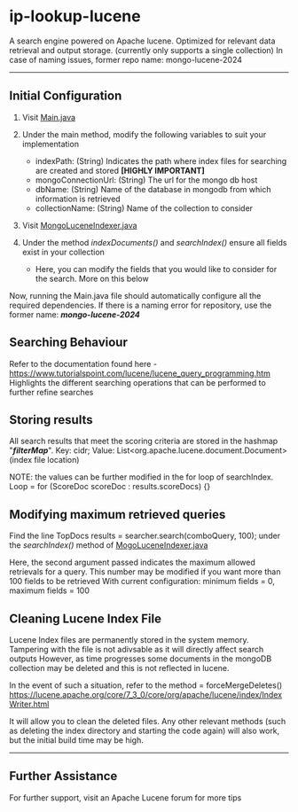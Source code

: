 # ip-lookup-lucene
 A search engine powered on Apache lucene. Optimized for relevant data retrieval and output storage. (currently only supports a single collection)
 In case of naming issues, former repo name: mongo-lucene-2024

---

## Initial Configuration
 1. Visit <ins>Main.java</ins>
 2. Under the main method, modify the following variables to suit your implementation
    - indexPath: (String) Indicates the path where index files for searching are created and stored **[HIGHLY IMPORTANT]**
    - mongoConnectionUrl: (String) The url for the mongo db host
    - dbName: (String) Name of the database in mongodb from which information is retrieved
    - collectionName: (String) Name of the collection to consider
   
 3. Visit <ins>MongoLuceneIndexer.java</ins>
 4. Under the method *indexDocuments()* and *searchIndex()* ensure all fields exist in your collection
    - Here, you can modify the fields that you would like to consider for the search. More on this below

 Now, running the Main.java file should automatically configure all the required dependencies. If there is a naming error for repository, use the former name: ***mongo-lucene-2024***


## Searching Behaviour
 Refer to the documentation found here - https://www.tutorialspoint.com/lucene/lucene_query_programming.htm
 Highlights the different searching operations that can be performed to further refine searches


## Storing results
 All search results that meet the scoring criteria are stored in the hashmap "***filterMap***". 
 Key: cidr; Value: List<org.apache.lucene.document.Document> (index file location)

 NOTE: the values can be further modified in the for loop of searchIndex. Loop = for (ScoreDoc scoreDoc : results.scoreDocs) {}


## Modifying maximum retrieved queries
 Find the line
     TopDocs results = searcher.search(comboQuery, 100);
 under the *searchIndex()* method of <ins>MogoLuceneIndexer.java</ins>
 
 Here, the second argument passed indicates the maximum allowed retrievals for a query. This number may be modified if you want more than 100 fields to be retrieved
 With current configuration: minimum fields = 0, maximum fields = 100


## Cleaning Lucene Index File
 Lucene Index files are permanently stored in the system memory. Tampering with the file is not adivsable as it will directly affect search outputs
 However, as time progresses some documents in the mongoDB collection may be deleted and this is not reflected in lucene.
 
 In the event of such a situation, refer to the method = forceMergeDeletes() 
 https://lucene.apache.org/core/7_3_0/core/org/apache/lucene/index/IndexWriter.html
 
 It will allow you to clean the deleted files. Any other relevant methods (such as deleting the index directory and starting the code again) will also work, but the initial build time may be high.

---

## Further Assistance
 For further support, visit an Apache Lucene forum for more tips 
